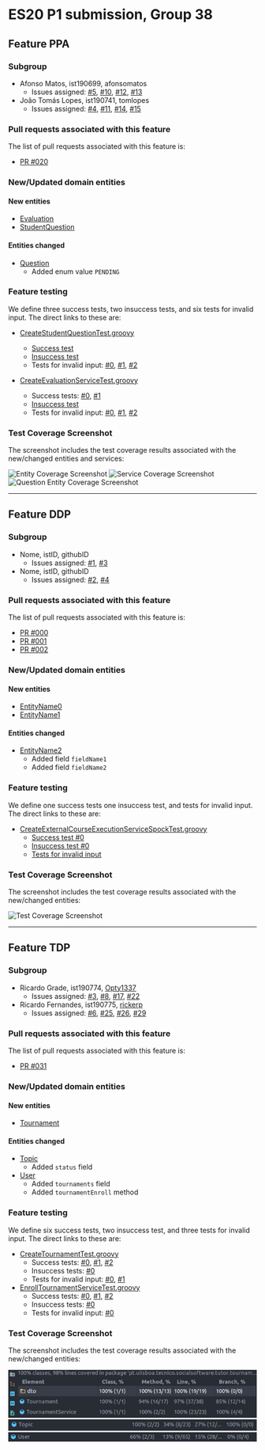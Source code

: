 # ES20 P1 submission, Group 38

## Feature PPA

### Subgroup

- Afonso Matos, ist190699, afonsomatos
  - Issues assigned: [#5](https://github.com/tecnico-softeng/es20tg_38-project/issues/5), [#10](https://github.com/tecnico-softeng/es20tg_38-project/issues/10), [#12](https://github.com/tecnico-softeng/es20tg_38-project/issues/12), [#13](https://github.com/tecnico-softeng/es20tg_38-project/issues/13)
- João Tomás Lopes, ist190741, tomlopes
  - Issues assigned: [#4](https://github.com/tecnico-softeng/es20tg_38-project/issues/4), [#11](https://github.com/tecnico-softeng/es20tg_38-project/issues/11), [#14](https://github.com/tecnico-softeng/es20tg_38-project/issues/14), [#15](https://github.com/tecnico-softeng/es20tg_38-project/issues/15)

### Pull requests associated with this feature

The list of pull requests associated with this feature is:

- [PR #020](https://github.com/tecnico-softeng/es20tg_38-project/pull/20)

### New/Updated domain entities

#### New entities

- [Evaluation](https://github.com/tecnico-softeng/es20tg_38-project/blob/develop/backend/src/main/java/pt/ulisboa/tecnico/socialsoftware/tutor/studentquestion/domain/Evaluation.java)
- [StudentQuestion](https://github.com/tecnico-softeng/es20tg_38-project/blob/develop/backend/src/main/java/pt/ulisboa/tecnico/socialsoftware/tutor/studentquestion/domain/StudentQuestion.java)

#### Entities changed

- [Question](https://github.com/tecnico-softeng/es20tg_38-project/blob/develop/backend/src/main/java/pt/ulisboa/tecnico/socialsoftware/tutor/question/domain/Question.java)
  - Added enum value `PENDING`

### Feature testing

We define three success tests, two insuccess tests, and six tests for invalid input. The direct links to these are:

- [CreateStudentQuestionTest.groovy](https://github.com/tecnico-softeng/es20tg_38-project/blob/develop/backend/src/test/groovy/pt/ulisboa/tecnico/socialsoftware/tutor/studentquestion/service/CreateStudentQuestionTest.groovy#L101)

  - [Success test](https://github.com/socialsoftware/quizzes-tutor/blob/31ba9bd5f5ddcbab61f1c4b2daca7331ad099f98/backend/src/test/groovy/pt/ulisboa/tecnico/socialsoftware/tutor/administration/service/CreateExternalCourseExecutionServiceSpockTest.groovy#L39)
  - [Insuccess test](https://github.com/tecnico-softeng/es20tg_38-project/blob/develop/backend/src/test/groovy/pt/ulisboa/tecnico/socialsoftware/tutor/studentquestion/service/CreateStudentQuestionTest.groovy#L54)
  - Tests for invalid input: [#0](https://github.com/tecnico-softeng/es20tg_38-project/blob/develop/backend/src/test/groovy/pt/ulisboa/tecnico/socialsoftware/tutor/studentquestion/service/CreateStudentQuestionTest.groovy#L101), [#1](https://github.com/tecnico-softeng/es20tg_38-project/blob/develop/backend/src/test/groovy/pt/ulisboa/tecnico/socialsoftware/tutor/studentquestion/service/CreateStudentQuestionTest.groovy#L79), [#2](https://github.com/tecnico-softeng/es20tg_38-project/blob/develop/backend/src/test/groovy/pt/ulisboa/tecnico/socialsoftware/tutor/studentquestion/service/CreateStudentQuestionTest.groovy#L87)

- [CreateEvaluationServiceTest.groovy](https://github.com/tecnico-softeng/es20tg_38-project/blob/develop/backend/src/test/groovy/pt/ulisboa/tecnico/socialsoftware/tutor/studentquestion/service/CreateEvaluationServiceTest.groovy)

  - Success tests: [#0](https://github.com/tecnico-softeng/es20tg_38-project/blob/develop/backend/src/test/groovy/pt/ulisboa/tecnico/socialsoftware/tutor/studentquestion/service/CreateEvaluationServiceTest.groovy#L141), [#1](https://github.com/tecnico-softeng/es20tg_38-project/blob/develop/backend/src/test/groovy/pt/ulisboa/tecnico/socialsoftware/tutor/studentquestion/service/CreateEvaluationServiceTest.groovy#L84)
  - [Insuccess test](https://github.com/tecnico-softeng/es20tg_38-project/blob/develop/backend/src/test/groovy/pt/ulisboa/tecnico/socialsoftware/tutor/studentquestion/service/CreateEvaluationServiceTest.groovy#L189)
  - Tests for invalid input: [#0](https://github.com/tecnico-softeng/es20tg_38-project/blob/develop/backend/src/test/groovy/pt/ulisboa/tecnico/socialsoftware/tutor/studentquestion/service/CreateEvaluationServiceTest.groovy#L171), [#1](https://github.com/tecnico-softeng/es20tg_38-project/blob/develop/backend/src/test/groovy/pt/ulisboa/tecnico/socialsoftware/tutor/studentquestion/service/CreateEvaluationServiceTest.groovy#L126), [#2](https://github.com/tecnico-softeng/es20tg_38-project/blob/develop/backend/src/test/groovy/pt/ulisboa/tecnico/socialsoftware/tutor/studentquestion/service/CreateEvaluationServiceTest.groovy#L110)

### Test Coverage Screenshot

The screenshot includes the test coverage results associated with the new/changed entities and services:

![Entity Coverage Screenshot](https://i.imgur.com/j6j51Ez.png)
![Service Coverage Screenshot](https://i.imgur.com/58OLfqG.png)
![Question Entity Coverage Screenshot](https://i.imgur.com/gbzOgdY.png)

---

## Feature DDP

### Subgroup

- Nome, istID, githubID
  - Issues assigned: [#1](https://github.com), [#3](https://github.com)
- Nome, istID, githubID
  - Issues assigned: [#2](https://github.com), [#4](https://github.com)

### Pull requests associated with this feature

The list of pull requests associated with this feature is:

- [PR #000](https://github.com)
- [PR #001](https://github.com)
- [PR #002](https://github.com)

### New/Updated domain entities

#### New entities

- [EntityName0](https://github.com)
- [EntityName1](https://github.com)

#### Entities changed

- [EntityName2](https://github.com)
  - Added field `fieldName1`
  - Added field `fieldName2`

### Feature testing

We define one success tests one insuccess test, and tests for invalid input. The direct links to these are:

- [CreateExternalCourseExecutionServiceSpockTest.groovy](https://github.com/socialsoftware/quizzes-tutor/blob/31ba9bd5f5ddcbab61f1c4b2daca7331ad099f98/backend/src/test/groovy/pt/ulisboa/tecnico/socialsoftware/tutor/administration/service/CreateExternalCourseExecutionServiceSpockTest.groovy)
  - [Success test #0](https://github.com/socialsoftware/quizzes-tutor/blob/31ba9bd5f5ddcbab61f1c4b2daca7331ad099f98/backend/src/test/groovy/pt/ulisboa/tecnico/socialsoftware/tutor/administration/service/CreateExternalCourseExecutionServiceSpockTest.groovy#L39)
  - [Insuccess test #0](https://github.com/socialsoftware/quizzes-tutor/blob/31ba9bd5f5ddcbab61f1c4b2daca7331ad099f98/backend/src/test/groovy/pt/ulisboa/tecnico/socialsoftware/tutor/administration/service/CreateExternalCourseExecutionServiceSpockTest.groovy#L104)
  - [Tests for invalid input](https://github.com/socialsoftware/quizzes-tutor/blob/31ba9bd5f5ddcbab61f1c4b2daca7331ad099f98/backend/src/test/groovy/pt/ulisboa/tecnico/socialsoftware/tutor/administration/service/CreateExternalCourseExecutionServiceSpockTest.groovy#L145)

### Test Coverage Screenshot

The screenshot includes the test coverage results associated with the new/changed entities:

![Test Coverage Screenshot](https://web.tecnico.ulisboa.pt/~joaofernandoferreira/1920/ES/coverage_ex1.png)

---

## Feature TDP

### Subgroup

- Ricardo Grade, ist190774, [Opty1337](https://github.com/Opty1337)
  - Issues assigned: [#3](https://github.com/tecnico-softeng/es20tg_38-project/issues/3), [#8](https://github.com/tecnico-softeng/es20tg_38-project/issues/8), [#17](https://github.com/tecnico-softeng/es20tg_38-project/issues/17), [#22](https://github.com/tecnico-softeng/es20tg_38-project/issues/22)
- Ricardo Fernandes, ist190775, [rickerp](https://github.com/rickerp)
  - Issues assigned: [#6](https://github.com/tecnico-softeng/es20tg_38-project/issues/6), [#25](https://github.com/tecnico-softeng/es20tg_38-project/issues/25), [#26](https://github.com/tecnico-softeng/es20tg_38-project/issues/26), [#29](https://github.com/tecnico-softeng/es20tg_38-project/issues/29)

### Pull requests associated with this feature

The list of pull requests associated with this feature is:

- [PR #031](https://github.com/tecnico-softeng/es20tg_38-project/pull/31)

### New/Updated domain entities

#### New entities

- [Tournament](./backend/src/main/java/pt/ulisboa/tecnico/socialsoftware/tutor/tournament/domain/Tournament.java)

#### Entities changed

- [Topic](./backend/src/main/java/pt/ulisboa/tecnico/socialsoftware/tutor/question/domain/Topic.java)
  - Added `status` field
- [User](./backend/src/main/java/pt/ulisboa/tecnico/socialsoftware/tutor/user/User.java)
  - Added `tournaments` field
  - Added `tournamentEnroll` method

### Feature testing

We define six success tests, two insuccess test, and three tests for invalid input. The direct links to these are:

- [CreateTournamentTest.groovy](https://github.com/tecnico-softeng/es20tg_38-project/blob/develop/backend/src/test/groovy/pt/ulisboa/tecnico/socialsoftware/tutor/tournament/service/CreateTournamentTest.groovy)
  - Success tests: [#0](https://github.com/tecnico-softeng/es20tg_38-project/blob/develop/backend/src/test/groovy/pt/ulisboa/tecnico/socialsoftware/tutor/tournament/service/CreateTournamentTest.groovy#L58), [#1](https://github.com/tecnico-softeng/es20tg_38-project/blob/develop/backend/src/test/groovy/pt/ulisboa/tecnico/socialsoftware/tutor/tournament/service/CreateTournamentTest.groovy#L137), [#2](https://github.com/tecnico-softeng/es20tg_38-project/blob/develop/backend/src/test/groovy/pt/ulisboa/tecnico/socialsoftware/tutor/tournament/service/CreateTournamentTest.groovy#L191)
  - Insuccess tests: [#0](https://github.com/tecnico-softeng/es20tg_38-project/blob/develop/backend/src/test/groovy/pt/ulisboa/tecnico/socialsoftware/tutor/tournament/service/CreateTournamentTest.groovy#L172)
  - Tests for invalid input: [#0](https://github.com/tecnico-softeng/es20tg_38-project/blob/develop/backend/src/test/groovy/pt/ulisboa/tecnico/socialsoftware/tutor/tournament/service/CreateTournamentTest.groovy#L84), [#1](https://github.com/tecnico-softeng/es20tg_38-project/blob/develop/backend/src/test/groovy/pt/ulisboa/tecnico/socialsoftware/tutor/tournament/service/CreateTournamentTest.groovy#L127)
- [EnrollTournamentServiceTest.groovy](https://github.com/tecnico-softeng/es20tg_38-project/blob/develop/backend/src/test/groovy/pt/ulisboa/tecnico/socialsoftware/tutor/tournament/service/EnrollTournamentServiceTest.groovy)
  - Success tests: [#0](https://github.com/tecnico-softeng/es20tg_38-project/blob/develop/backend/src/test/groovy/pt/ulisboa/tecnico/socialsoftware/tutor/tournament/service/EnrollTournamentServiceTest.groovy#L81), [#1](https://github.com/tecnico-softeng/es20tg_38-project/blob/develop/backend/src/test/groovy/pt/ulisboa/tecnico/socialsoftware/tutor/tournament/service/EnrollTournamentServiceTest.groovy#L94), [#2](https://github.com/tecnico-softeng/es20tg_38-project/blob/develop/backend/src/test/groovy/pt/ulisboa/tecnico/socialsoftware/tutor/tournament/service/EnrollTournamentServiceTest.groovy#L129)
  - Insuccess tests: [#0](https://github.com/tecnico-softeng/es20tg_38-project/blob/develop/backend/src/test/groovy/pt/ulisboa/tecnico/socialsoftware/tutor/tournament/service/EnrollTournamentServiceTest.groovy#L118)
  - Tests for invalid input: [#0](https://github.com/tecnico-softeng/es20tg_38-project/blob/develop/backend/src/test/groovy/pt/ulisboa/tecnico/socialsoftware/tutor/tournament/service/EnrollTournamentServiceTest.groovy#L56)

### Test Coverage Screenshot

The screenshot includes the test coverage results associated with the new/changed entities:

![Tournament](./assets/p1.md/TournamentTests_Tournament.png)
![Topic](./assets/p1.md/TournamentTests_Topic.png)
![User](./assets/p1.md/TournamentTests_User.png)
